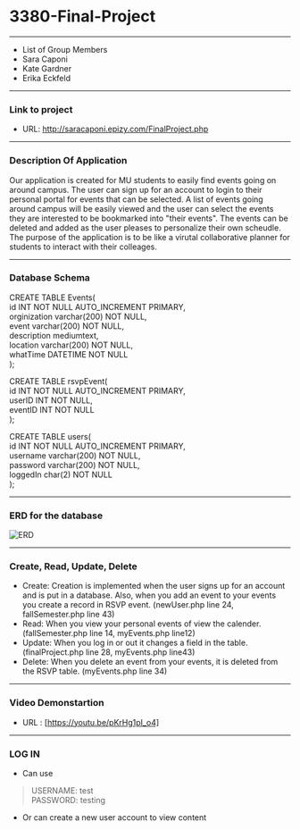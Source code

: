 # 3380-Final-Project
---
* List of Group Members
* Sara Caponi
* Kate Gardner
* Erika Eckfeld
---
### Link to project 
* URL: http://saracaponi.epizy.com/FinalProject.php
---
### Description Of Application

Our application is created for MU students to easily find events going on around campus.  The user can sign up for an account to login to their personal portal for events that can be selected. A list of events going around campus will be easily viewed and the user can select the events they are interested to be bookmarked into "their events". The events can be deleted and added as the user pleases to personalize their own scheudle. The purpose of the application is to be like a virutal collaborative planner for students to interact with their colleages. 

---
### Database Schema

CREATE TABLE Events(  
id INT NOT NULL AUTO_INCREMENT PRIMARY,  
orginization varchar(200) NOT NULL,  
event varchar(200) NOT NULL,  
description mediumtext,  
location varchar(200) NOT NULL,  
whatTime DATETIME NOT NULL  
);  

CREATE TABLE rsvpEvent(  
id INT NOT NULL AUTO_INCREMENT PRIMARY,  
userID INT NOT NULL,  
eventID INT NOT NULL  
);  

CREATE TABLE users(  
id INT NOT NULL AUTO_INCREMENT PRIMARY,  
username varchar(200) NOT NULL,  
password varchar(200) NOT NULL,  
loggedIn char(2) NOT NULL  
);  


---

### ERD for the database

![ERD](https://raw.githubusercontent.com/SaraCaponi/3380-Final-Projet/master/erdPhoto.png)




---

### Create, Read, Update, Delete

* Create: Creation is implemented when the user signs up for an account and is put in a database. Also, when you add an event to your events you create a record in RSVP event. (newUser.php line 24, fallSemester.php line 43)
* Read: When you view your personal events of view the calender. (fallSemester.php line 14, myEvents.php line12)
* Update: When you log in or out it changes a field in the table. (finalProject.php line 28, myEvents.php line43)
* Delete: When you delete an event from your events, it is deleted from the RSVP table. (myEvents.php line 34)


---

### Video Demonstartion
* URL : [https://youtu.be/pKrHg1pI_o4]

---

### LOG IN
* Can use  
> USERNAME: test  
> PASSWORD: testing 
* Or can create a new user account to view content 
